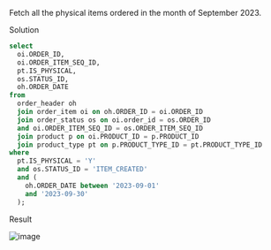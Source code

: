 Fetch all the physical items ordered in the month of September 2023.

Solution
```SQL
select 
  oi.ORDER_ID, 
  oi.ORDER_ITEM_SEQ_ID, 
  pt.IS_PHYSICAL, 
  os.STATUS_ID, 
  oh.ORDER_DATE 
from 
  order_header oh 
  join order_item oi on oh.ORDER_ID = oi.ORDER_ID 
  join order_status os on oi.order_id = os.ORDER_ID 
  and oi.ORDER_ITEM_SEQ_ID = os.ORDER_ITEM_SEQ_ID 
  join product p on oi.PRODUCT_ID = p.PRODUCT_ID 
  join product_type pt on p.PRODUCT_TYPE_ID = pt.PRODUCT_TYPE_ID 
where 
  pt.IS_PHYSICAL = 'Y' 
  and os.STATUS_ID = 'ITEM_CREATED' 
  and (
    oh.ORDER_DATE between '2023-09-01' 
    and '2023-09-30'
  );
```

Result

![image](https://github.com/Nishtha-Jain-1119/SQL-Queries/assets/127538617/6475ca01-b74c-4feb-b6ce-5b04357b864a)
